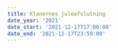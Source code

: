 ```yaml
---
title: Klanernes juleafslutning
date_year: '2021'
date_start: '2021-12-17T17:00:00'
date_end: '2021-12-17T23:59:00'
---
```


